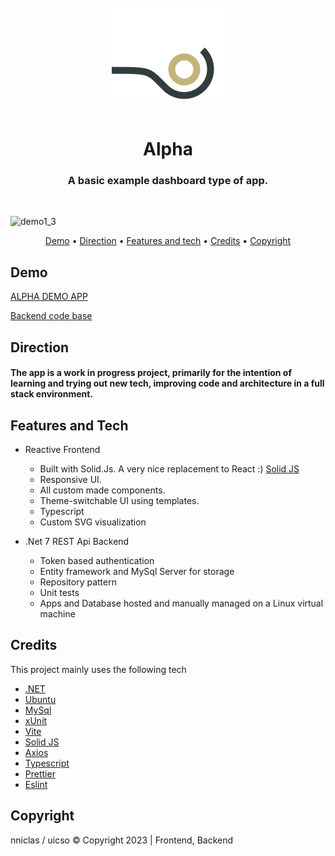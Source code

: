 <div align="center">
  <br>
  <img src="./src/assets/logo.svg" alt="Markdownify" width="200">
  <br><br>
  <h1>Alpha</h1>
  <h3>A basic example dashboard type of app.</h3>
  <br>
</div>

![demo1_3](https://github.com/nniclas/alpha/assets/16818091/1453c948-b01a-4466-b4a9-6cab32e79411)

<p align="center">
  <a href="#demo">Demo</a> •
  <a href="#direction">Direction</a> •
  <a href="#features-and-tech">Features and tech</a> •
  <a href="#credits">Credits</a> •
  <a href="#copyright">Copyright</a>
</p>

## Demo

[ALPHA DEMO APP](http://alpha.uicso.com/)

[Backend code base](https://github.com/nniclas/alpha-api/)

## Direction

<h4>The app is a work in progress project, primarily for the intention of learning and trying out new tech, improving code and architecture in a full stack environment.</h4>

## Features and Tech

-   Reactive Frontend
    -   Built with Solid.Js. A very nice replacement to React :) [Solid JS](https://www.solidjs.com/)
    -   Responsive UI.
    -   All custom made components.
    -   Theme-switchable UI using templates.
    -   Typescript
    -   Custom SVG visualization
-   .Net 7 REST Api Backend

    -   Token based authentication
    -   Entity framework and MySql Server for storage
    -   Repository pattern
    -   Unit tests
    -   Apps and Database hosted and manually managed on a Linux virtual machine

## Credits

This project mainly uses the following tech

-   [.NET](https://dotnet.microsoft.com/)
-   [Ubuntu](https://ubuntu.com/)
-   [MySql](https://www.mysql.com/)
-   [xUnit](https://xunit.net/)
-   [Vite](https://vitejs.dev/)
-   [Solid JS](https://www.solidjs.com/)
-   [Axios](https://axios-http.com/)
-   [Typescript](https://www.typescriptlang.org/)
-   [Prettier](https://prettier.io/)
-   [Eslint](https://eslint.org/)

## Copyright

nniclas / uicso © Copyright 2023 | Frontend, Backend
